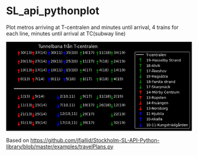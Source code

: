 # SL_api_pythonplot
Plot metros arriving at T-centralen and minutes until arrival, 4 trains for each line, minutes until arrival at TC(subway line)




![Screenshot](MetroArrivals.png)



Based on https://github.com/jfjallid/Stockholm-SL-API-Python-library/blob/master/examples/travelPlans.py
